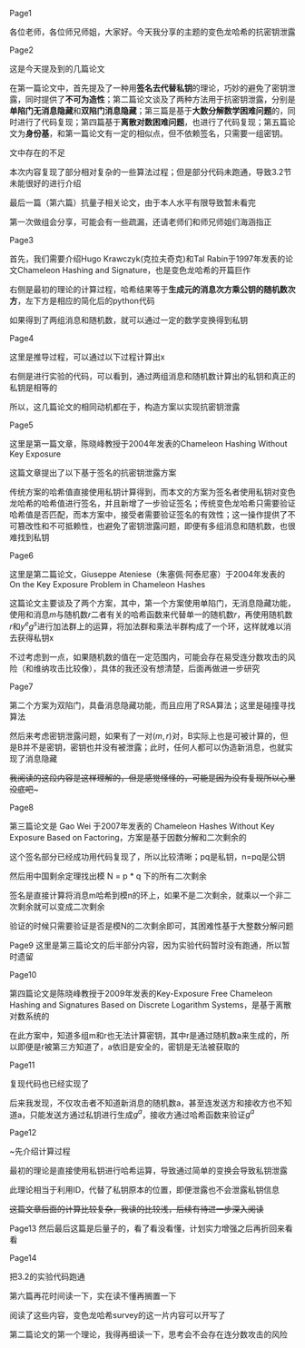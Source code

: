 Page1

各位老师，各位师兄师姐，大家好。今天我分享的主题的变色龙哈希的抗密钥泄露

Page2

这是今天提及到的几篇论文

在第一篇论文中，首先提及了一种用**签名去代替私钥**的理论，巧妙的避免了密钥泄露，同时提供了**不可为造性**；第二篇论文谈及了两种方法用于抗密钥泄露，分别是**单陷门无消息隐藏**和**双陷门消息隐藏**；第三篇是基于**大数分解数学困难问题**的，同时进行了代码复现；第四篇基于**离散对数困难问题**，也进行了代码复现；第五篇论文为**身份基**，和第一篇论文有一定的相似点，但不依赖签名，只需要一组密钥。

文中存在的不足

本次内容复现了部分相对复杂的一些算法过程；但是部分代码未跑通，导致3.2节未能很好的进行介绍

最后一篇（第六篇）抗量子相关论文，由于本人水平有限导致暂未看完

第一次做组会分享，可能会有一些疏漏，还请老师们和师兄师姐们海涵指正

Page3

首先，我们需要介绍Hugo Krawczyk(克拉夫奇克)和Tal Rabin于1997年发表的论文Chameleon Hashing and Signature，也是变色龙哈希的开篇巨作

右侧是最初的理论的计算过程，哈希结果等于**生成元的消息次方乘公钥的随机数次方**，左下方是相应的简化后的python代码

如果得到了两组消息和随机数，就可以通过一定的数学变换得到私钥

Page4

这里是推导过程，可以通过以下过程计算出x

右侧是进行实验的代码，可以看到，通过两组消息和随机数计算出的私钥和真正的私钥是相等的

所以，这几篇论文的相同动机都在于，构造方案以实现抗密钥泄露

Page5

这里是第一篇文章，陈晓峰教授于2004年发表的Chameleon Hashing Without Key Exposure

这篇文章提出了以下基于签名的抗密钥泄露方案

传统方案的哈希值直接使用私钥计算得到，而本文的方案为签名者使用私钥对变色龙哈希的哈希值进行签名，并且新增了一步验证签名；传统变色龙哈希只需要验证哈希值是否匹配，而本方案中，接受者需要验证签名的有效性；这一操作提供了不可篡改性和不可抵赖性，也避免了密钥泄露问题，即便有多组消息和随机数，也很难找到私钥

Page6

这里是第二篇论文，Giuseppe Ateniese（朱塞佩·阿泰尼塞）于2004年发表的On the Key Exposure Problem in Chameleon Hashes

这篇论文主要谈及了两个方案，其中，第一个方案使用单陷门，无消息隐藏功能，使用和消息$m$与随机数$r$二者有关的哈希函数来代替单一的随机数$r$，再使用随机数$r$和$y^eg^s$进行加法群上的运算，将加法群和乘法半群构成了一个环，这样就难以消去获得私钥x

不过考虑到一点，如果随机数的值在一定范围内，可能会存在易受连分数攻击的风险（和维纳攻击比较像），具体的我还没有想清楚，后面再做进一步研究

Page7

第二个方案为双陷门，具备消息隐藏功能，而且应用了RSA算法；这里是碰撞寻找算法

然后来考虑密钥泄露问题，如果有了一对$(m,r)$对，B实际上也是可被计算的，但是B并不是密钥，密钥也并没有被泄露；此时，任何人都可以伪造新消息，也就实现了消息隐藏

~~我阅读的这段内容是这样理解的，但是感觉怪怪的，可能是因为没有复现所以心里没底吧~~~

Page8

第三篇论文是 Gao Wei 于2007年发表的 Chameleon Hashes Without Key Exposure Based on Factoring，方案是基于因数分解和二次剩余的

这个签名部分已经成功用代码复现了，所以比较清晰；pq是私钥，n=pq是公钥

然后用中国剩余定理找出模 N = p * q 下的所有二次剩余

签名是直接计算将消息m哈希到模n的环上，如果不是二次剩余，就乘以一个非二次剩余就可以变成二次剩余

验证的时候只需要验证是否是模N的二次剩余即可，其困难性基于大整数分解问题

Page9 这里是第三篇论文的后半部分内容，因为实验代码暂时没有跑通，所以暂时遗留

Page10

第四篇论文是陈晓峰教授于2009年发表的Key-Exposure Free Chameleon Hashing and Signatures Based on Discrete Logarithm Systems，是基于离散对数系统的

在此方案中，知道多组m和r也无法计算密钥，其中r是通过随机数a来生成的，所以即便是r被第三方知道了，a依旧是安全的，密钥是无法被获取的

Page11

复现代码也已经实现了

后来我发现，不仅攻击者不知道新消息的随机数a，甚至连发送方和接收方也不知道a，只能发送方通过私钥进行生成$g^a$，接收方通过哈希函数来验证$g^a$

Page12

~先介绍计算过程

最初的理论是直接使用私钥进行哈希运算，导致通过简单的变换会导致私钥泄露

此理论相当于利用ID，代替了私钥原本的位置，即便泄露也不会泄露私钥信息

~~这篇文章后面的计算比较复杂，我读的比较浅，后续有待进一步深入阅读~~

Page13 然后最后这篇是后量子的，看了看没看懂，计划实力增强之后再折回来看看

Page14

把3.2的实验代码跑通

第六篇再花时间读一下，实在读不懂再搁置一下

阅读了这些内容，变色龙哈希survey的这一片内容可以开写了

第二篇论文的第一个理论，我得再细读一下，思考会不会存在连分数攻击的风险
